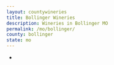 ```yaml
---
layout: countywineries
title: Bollinger Wineries
description: Wineries in Bollinger MO
permalink: /mo/bollinger/
county: bollinger
state: mo
---
```

-
